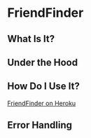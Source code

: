 # FriendFinder

## What Is It?

## Under the Hood

## How Do I Use It?

[FriendFinder on Heroku](https://murmuring-thicket-23252.herokuapp.com/)

## Error Handling
